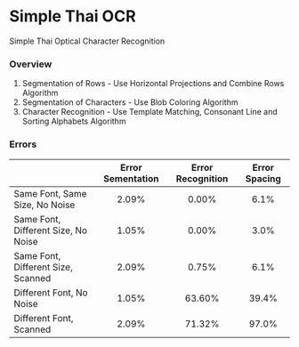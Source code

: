 # Simple Thai OCR
Simple Thai Optical Character Recognition

### Overview
1. Segmentation of Rows - Use Horizontal Projections and Combine Rows Algorithm
2. Segmentation of Characters - Use Blob Coloring Algorithm
3. Character Recognition - Use Template Matching, Consonant Line and Sorting Alphabets Algorithm

### Errors
|            | Error Sementation | Error Recognition | Error Spacing |
|:---|:---:|:---:|:---:|
| Same Font, Same Size, No Noise | 2.09% | 0.00% | 6.1% |
| Same Font, Different Size, No Noise | 1.05% | 0.00% | 3.0% |
| Same Font, Different Size, Scanned | 2.09% | 0.75% | 6.1% |
| Different Font, No Noise | 1.05% | 63.60% | 39.4% |
| Different Font, Scanned | 2.09% | 71.32% | 97.0% |
